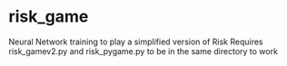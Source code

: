 # risk_game
Neural Network training to play a simplified version of Risk
Requires risk_gamev2.py and risk_pygame.py to be in the same directory to work
